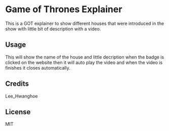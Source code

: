 # Game of Thrones Explainer

This is a GOT explainer to show different houses that were introduced in the show with little bit of description with a video.

## Usage

This will show the name of the house and little decription when the badge is clicked on the website then it will auto play the video and when the video is finishes it closes automatically.

## Credits

Lee_Hwanghoe

## License

MIT